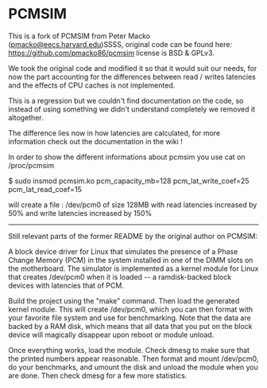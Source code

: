 # PCMSIM

This is a fork of PCMSIM from Peter Macko (<pmacko@eecs.harvard.edu>)SSSS, original
code can be found here: https://github.com/pmacko86/pcmsim license is BSD & GPLv3.

We took the original code and modified it so that it would suit our needs, for
now the part accounting for the differences between read / writes latencies and
the effects of CPU caches is not implemented.

This is a regression but we couldn't find documentation on the code, so instead
of using something we didn't understand completely we removed it altogether.

The difference lies now in how latencies are calculated, for more information
check out the documentation in the wiki !

In order to show the different informations about pcmsim you use cat on /proc/pcmsim

$ sudo insmod pcmsim.ko pcm_capacity_mb=128 pcm_lat_write_coef=25 pcm_lat_read_coef=15

will create a file : /dev/pcm0 of size 128MB with read latencies increased by 50% and write
latencies increased by 150%

---

Still relevant parts of the former README by the original author on PCMSIM:

A block device driver for Linux that simulates the presence of a Phase Change
Memory (PCM) in the system installed in one of the DIMM slots on the
motherboard. The simulator is implemented as a kernel module for Linux that
creates /dev/pcm0 when it is loaded -- a ramdisk-backed block devices with
latencies that of PCM. 

Build the project using the "make" command. Then load the generated kernel
module. This will create /dev/pcm0, which you can then format with your
favorite file system and use for benchmarking. Note that the data are backed
by a RAM disk, which means that all data that you put on the block device
will magically disappear upon reboot or module unload.

Once everything works, load the module. Check dmesg to make sure that the
printed numbers appear reasonable. Then format and mount /dev/pcm0, do your
benchmarks, and umount the disk and unload the module when you are done. Then
check dmesg for a few more statistics.
